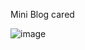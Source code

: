 Mini Blog cared


![image](https://github.com/diegolazarocs/responsive-mini-blog-card/assets/111025421/c3d8080b-072d-4eb7-b261-7bd4cadd9bef)
